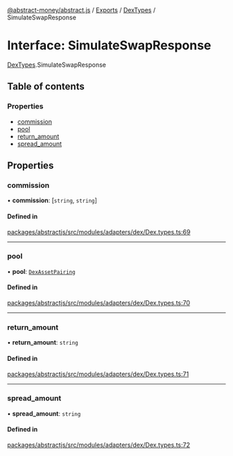 [@abstract-money/abstract.js](../README.md) / [Exports](../modules.md) / [DexTypes](../modules/DexTypes.md) / SimulateSwapResponse

# Interface: SimulateSwapResponse

[DexTypes](../modules/DexTypes.md).SimulateSwapResponse

## Table of contents

### Properties

- [commission](DexTypes.SimulateSwapResponse.md#commission)
- [pool](DexTypes.SimulateSwapResponse.md#pool)
- [return\_amount](DexTypes.SimulateSwapResponse.md#return_amount)
- [spread\_amount](DexTypes.SimulateSwapResponse.md#spread_amount)

## Properties

### commission

• **commission**: [`string`, `string`]

#### Defined in

[packages/abstractjs/src/modules/adapters/dex/Dex.types.ts:69](https://github.com/Abstract-OS/abstract.js/blob/c46b309/packages/abstractjs/src/modules/adapters/dex/Dex.types.ts#L69)

___

### pool

• **pool**: [`DexAssetPairing`](../modules/DexTypes.md#dexassetpairing)

#### Defined in

[packages/abstractjs/src/modules/adapters/dex/Dex.types.ts:70](https://github.com/Abstract-OS/abstract.js/blob/c46b309/packages/abstractjs/src/modules/adapters/dex/Dex.types.ts#L70)

___

### return\_amount

• **return\_amount**: `string`

#### Defined in

[packages/abstractjs/src/modules/adapters/dex/Dex.types.ts:71](https://github.com/Abstract-OS/abstract.js/blob/c46b309/packages/abstractjs/src/modules/adapters/dex/Dex.types.ts#L71)

___

### spread\_amount

• **spread\_amount**: `string`

#### Defined in

[packages/abstractjs/src/modules/adapters/dex/Dex.types.ts:72](https://github.com/Abstract-OS/abstract.js/blob/c46b309/packages/abstractjs/src/modules/adapters/dex/Dex.types.ts#L72)
